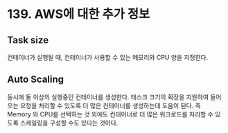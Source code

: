 # 139. AWS에 대한 추가 정보

## Task size
컨테이너가 실행될 때, 컨테이너가 사용할 수 있는 메모리와 CPU 양을 지정한다. 

## Auto Scaling
동시에 둘 이상의 실행중인 컨테이너를 생성한다. 태스크 크기의 확장을 지원하여 들어오는 요청을 처리할 수 있도록 더 많은 컨테이너를 생성하는데 도움이 된다. 즉 Memory 와 CPU를 선택하는 것 외에도 컨테이너로 더 많은 워크로드를 처리할 수 있도록 스케일링을 구성할 수도 있다는 것이다.

